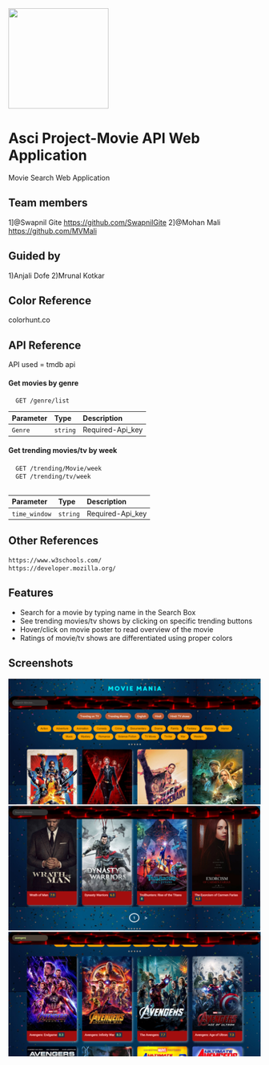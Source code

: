 <img src='https://shop.tamburino.it/wp-content/uploads/2017/10/ricerca_film_001.png' width='200' height='200'>
    
    
# Asci Project-Movie API Web Application
Movie Search Web Application 

## Team members
 1]@Swapnil Gite https://github.com/SwapnilGite
 2]@Mohan Mali https://github.com/MVMali

 ## Guided by
 1)Anjali Dofe
 2)Mrunal Kotkar
## Color Reference
   colorhunt.co

## API Reference
API used = tmdb api
#### Get movies by genre

```http
  GET /genre/list
```

| Parameter | Type     | Description                |
| :-------- | :------- | :------------------------- |
| `Genre` | `string` |Required-Api_key|


#### Get trending movies/tv by week

```http
  GET /trending/Movie/week
  GET /trending/tv/week
  
```

| Parameter | Type     | Description                       |
| :-------- | :------- | :-------------------------------- |
| `time_window`      | `string` |Required-Api_key  |

## Other References
    https://www.w3schools.com/
    https://developer.mozilla.org/
 
## Features
   - Search for a movie by typing name in the Search Box
   - See trending movies/tv shows by clicking on specific trending buttons
   - Hover/click on movie poster to read overview of the movie
   - Ratings of movie/tv shows are differentiated using proper colors
## Screenshots

![App Screenshot](ss1.png)
![App Screenshot](ss2.png)
![App Screenshot](ss3.png)


  
